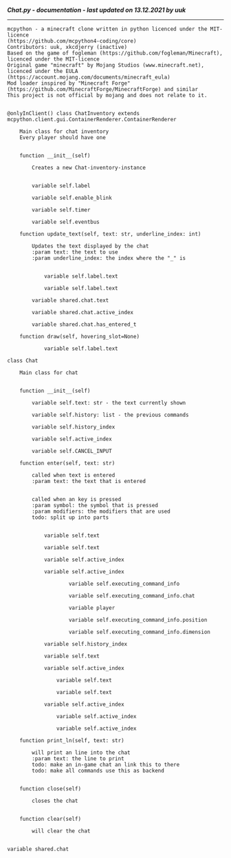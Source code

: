 ***Chat.py - documentation - last updated on 13.12.2021 by uuk***
___

    mcpython - a minecraft clone written in python licenced under the MIT-licence 
    (https://github.com/mcpython4-coding/core)
    Contributors: uuk, xkcdjerry (inactive)
    Based on the game of fogleman (https://github.com/fogleman/Minecraft), licenced under the MIT-licence
    Original game "minecraft" by Mojang Studios (www.minecraft.net), licenced under the EULA
    (https://account.mojang.com/documents/minecraft_eula)
    Mod loader inspired by "Minecraft Forge" (https://github.com/MinecraftForge/MinecraftForge) and similar
    This project is not official by mojang and does not relate to it.


    @onlyInClient() class ChatInventory extends mcpython.client.gui.ContainerRenderer.ContainerRenderer
        
        Main class for chat inventory
        Every player should have one


        function __init__(self)
            
            Creates a new Chat-inventory-instance


            variable self.label

            variable self.enable_blink

            variable self.timer

            variable self.eventbus

        function update_text(self, text: str, underline_index: int)
            
            Updates the text displayed by the chat
            :param text: the text to use
            :param underline_index: the index where the "_" is


                variable self.label.text

                variable self.label.text

            variable shared.chat.text

            variable shared.chat.active_index

            variable shared.chat.has_entered_t

        function draw(self, hovering_slot=None)

                variable self.label.text

    class Chat
        
        Main class for chat


        function __init__(self)

            variable self.text: str - the text currently shown

            variable self.history: list - the previous commands

            variable self.history_index

            variable self.active_index

            variable self.CANCEL_INPUT

        function enter(self, text: str)
            
            called when text is entered
            :param text: the text that is entered

            
            called when an key is pressed
            :param symbol: the symbol that is pressed
            :param modifiers: the modifiers that are used
            todo: split up into parts


                variable self.text

                variable self.text

                variable self.active_index

                variable self.active_index

                        variable self.executing_command_info

                        variable self.executing_command_info.chat

                        variable player

                        variable self.executing_command_info.position

                        variable self.executing_command_info.dimension

                variable self.history_index

                variable self.text

                variable self.active_index

                    variable self.text

                    variable self.text

                variable self.active_index

                    variable self.active_index

                    variable self.active_index

        function print_ln(self, text: str)
            
            will print an line into the chat
            :param text: the line to print
            todo: make an in-game chat an link this to there
            todo: make all commands use this as backend


        function close(self)
            
            closes the chat


        function clear(self)
            
            will clear the chat


    variable shared.chat